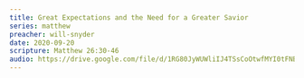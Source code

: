 ```yaml
---
title: Great Expectations and the Need for a Greater Savior
series: matthew
preacher: will-snyder
date: 2020-09-20
scripture: Matthew 26:30-46
audio: https://drive.google.com/file/d/1RG80JyWUWliIJ4TSsCoOtwfMYI0tFNBA/view
---
```

